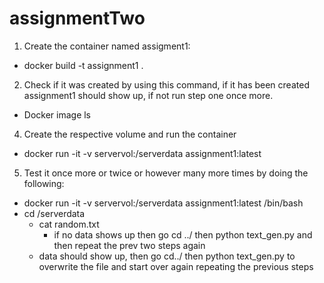 # assignmentTwo

1. Create the container named assigment1: 
  - docker build -t assignment1 .
2. Check if it was created by using this command, if it has been created assignment1 should show up, if not run step one once more.
  - Docker image ls
4. Create the respective volume and run the container
  - docker run -it -v servervol:/serverdata assignment1:latest
5. Test it once more or twice or however many more times by doing the following: 
  - docker run -it -v servervol:/serverdata assignment1:latest /bin/bash
  - cd /serverdata
      - cat random.txt
        - if no data shows up then go cd ../ then python text_gen.py and then repeat the prev two steps again
      - data should show up, then go cd../ then python text_gen.py to overwrite the file and start over again repeating the previous steps 



